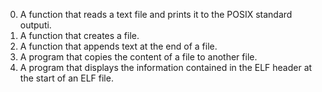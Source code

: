 0. A function that reads a text file and prints it to the POSIX standard outputi.
1. A function that creates a file.
2. A function that appends text at the end of a file.
3. A program that copies the content of a file to another file.
4. A program that displays the information contained in the ELF header at the start of an ELF file.
